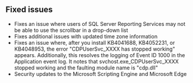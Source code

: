 ## Fixed issues
- Fixes an issue where users of SQL Server Reporting Services may not be able to use the scrollbar in a drop-down list
- Fixes additional issues with updated time zone information
- Fixes an issue where, after you install KB4041688, KB4052231, or KB4048953, the error "CDPUserSvc_XXXX has stopped working" appears. Additionally, this resolves the logging of Event ID 1000 in the Application event log. It notes that svchost.exe_CDPUserSvc_XXXX stopped working and the faulting module name is "cdp.dll"
- Security updates to the Microsoft Scripting Engine and Microsoft Edge